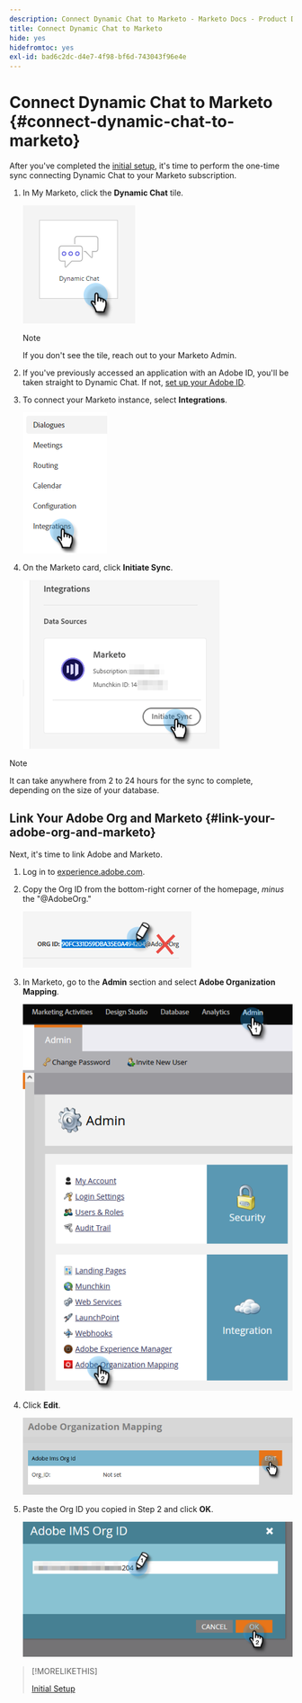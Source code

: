 ```yaml
---
description: Connect Dynamic Chat to Marketo - Marketo Docs - Product Documentation
title: Connect Dynamic Chat to Marketo
hide: yes
hidefromtoc: yes
exl-id: bad6c2dc-d4e7-4f98-bf6d-743043f96e4e
---
```

# Connect Dynamic Chat to Marketo {#connect-dynamic-chat-to-marketo}

After you've completed the [initial setup](/help/marketo/product-docs/demand-generation/dynamic-chat/initial-setup.md), it's time to perform the one-time sync connecting Dynamic Chat to your Marketo subscription.

1. In My Marketo, click the **Dynamic Chat** tile.

   ![](assets/connect-dynamic-chat-to-marketo-1.png)

   >[!NOTE]
   >
   >If you don't see the tile, reach out to your Marketo Admin.

1. If you've previously accessed an application with an Adobe ID, you'll be taken straight to Dynamic Chat. If not, [set up your Adobe ID](https://helpx.adobe.com/manage-account/using/create-update-adobe-id.html).

1. To connect your Marketo instance, select **Integrations**.

   ![](assets/connect-dynamic-chat-to-marketo-2.png)

1. On the Marketo card, click **Initiate Sync**.

   ![](assets/connect-dynamic-chat-to-marketo-3.png)

>[!NOTE]
>
>It can take anywhere from 2 to 24 hours for the sync to complete, depending on the size of your database.

## Link Your Adobe Org and Marketo {#link-your-adobe-org-and-marketo}

Next, it's time to link Adobe and Marketo.

1. Log in to [experience.adobe.com](https://experience.adobe.com).

1. Copy the Org ID from the bottom-right corner of the homepage, _minus_ the "@AdobeOrg."

   ![](assets/connect-dynamic-chat-to-marketo-4.png)

1. In Marketo, go to the **Admin** section and select **Adobe Organization Mapping**.

   ![](assets/connect-dynamic-chat-to-marketo-5.png)

1. Click **Edit**.

   ![](assets/connect-dynamic-chat-to-marketo-6.png)

1. Paste the Org ID you copied in Step 2 and click **OK**.

   ![](assets/connect-dynamic-chat-to-marketo-7.png)

>[!MORELIKETHIS]
>
>[Initial Setup](/help/marketo/product-docs/demand-generation/dynamic-chat/initial-setup.md)
